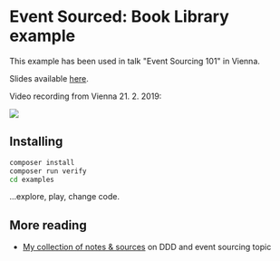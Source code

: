 # Event Sourced: Book Library example

This example has been used in talk "Event Sourcing 101" in Vienna.

Slides available [here](https://twitter.com/honzakuchar/status/1098693042184355841).

Video recording from Vienna 21. 2. 2019:

[![](http://img.youtube.com/vi/Pm06gDZ4DfQ/0.jpg)](http://www.youtube.com/watch?v=Pm06gDZ4DfQ "Event Sourcing 101 Vienna")

## Installing

```bash
composer install
composer run verify
cd examples
```
...explore, play, change code.

## More reading

- [My collection of notes & sources](https://gitlab.grifart.cz/jkuchar1/eventsourcing-cqrs-simple-app) on DDD and event sourcing topic
